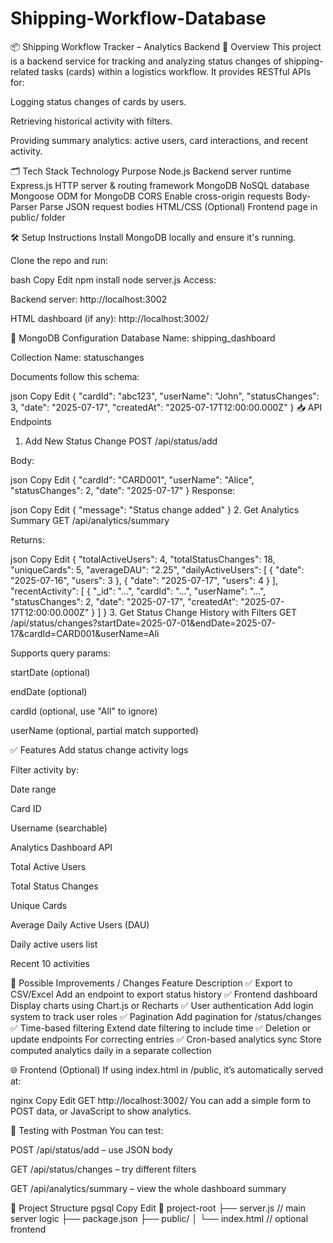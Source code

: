 # Shipping-Workflow-Database
📦 Shipping Workflow Tracker – Analytics Backend
📝 Overview
This project is a backend service for tracking and analyzing status changes of shipping-related tasks (cards) within a logistics workflow. It provides RESTful APIs for:

Logging status changes of cards by users.

Retrieving historical activity with filters.

Providing summary analytics: active users, card interactions, and recent activity.

🗂️ Tech Stack
Technology	Purpose
Node.js	Backend server runtime
Express.js	HTTP server & routing framework
MongoDB	NoSQL database
Mongoose	ODM for MongoDB
CORS	Enable cross-origin requests
Body-Parser	Parse JSON request bodies
HTML/CSS	(Optional) Frontend page in public/ folder

🛠️ Setup Instructions
Install MongoDB locally and ensure it's running.

Clone the repo and run:

bash
Copy
Edit
npm install
node server.js
Access:

Backend server: http://localhost:3002

HTML dashboard (if any): http://localhost:3002/

🔗 MongoDB Configuration
Database Name: shipping_dashboard

Collection Name: statuschanges

Documents follow this schema:

json
Copy
Edit
{
  "cardId": "abc123",
  "userName": "John",
  "statusChanges": 3,
  "date": "2025-07-17",
  "createdAt": "2025-07-17T12:00:00.000Z"
}
📥 API Endpoints
1. Add New Status Change
POST /api/status/add

Body:

json
Copy
Edit
{
  "cardId": "CARD001",
  "userName": "Alice",
  "statusChanges": 2,
  "date": "2025-07-17"
}
Response:

json
Copy
Edit
{ "message": "Status change added" }
2. Get Analytics Summary
GET /api/analytics/summary

Returns:

json
Copy
Edit
{
  "totalActiveUsers": 4,
  "totalStatusChanges": 18,
  "uniqueCards": 5,
  "averageDAU": "2.25",
  "dailyActiveUsers": [
    { "date": "2025-07-16", "users": 3 },
    { "date": "2025-07-17", "users": 4 }
  ],
  "recentActivity": [
    {
      "_id": "...",
      "cardId": "...",
      "userName": "...",
      "statusChanges": 2,
      "date": "2025-07-17",
      "createdAt": "2025-07-17T12:00:00.000Z"
    }
  ]
}
3. Get Status Change History with Filters
GET /api/status/changes?startDate=2025-07-01&endDate=2025-07-17&cardId=CARD001&userName=Ali

Supports query params:

startDate (optional)

endDate (optional)

cardId (optional, use "All" to ignore)

userName (optional, partial match supported)

✅ Features
Add status change activity logs

Filter activity by:

Date range

Card ID

Username (searchable)

Analytics Dashboard API

Total Active Users

Total Status Changes

Unique Cards

Average Daily Active Users (DAU)

Daily active users list

Recent 10 activities

🔄 Possible Improvements / Changes
Feature	Description
✅ Export to CSV/Excel	Add an endpoint to export status history
✅ Frontend dashboard	Display charts using Chart.js or Recharts
✅ User authentication	Add login system to track user roles
✅ Pagination	Add pagination for /status/changes
✅ Time-based filtering	Extend date filtering to include time
✅ Deletion or update endpoints	For correcting entries
✅ Cron-based analytics sync	Store computed analytics daily in a separate collection

🌐 Frontend (Optional)
If using index.html in /public, it’s automatically served at:

nginx
Copy
Edit
GET http://localhost:3002/
You can add a simple form to POST data, or JavaScript to show analytics.

🧪 Testing with Postman
You can test:

POST /api/status/add – use JSON body

GET /api/status/changes – try different filters

GET /api/analytics/summary – view the whole dashboard summary

📁 Project Structure
pgsql
Copy
Edit
📁 project-root
├── server.js             // main server logic
├── package.json
├── public/
│   └── index.html        // optional frontend
